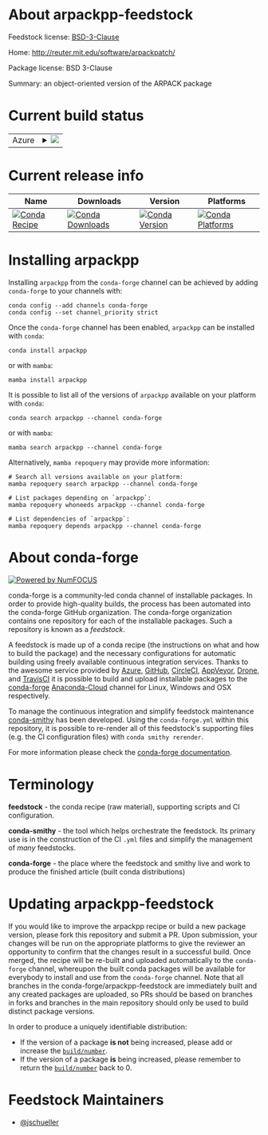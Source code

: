 About arpackpp-feedstock
========================

Feedstock license: [BSD-3-Clause](https://github.com/conda-forge/arpackpp-feedstock/blob/main/LICENSE.txt)

Home: http://reuter.mit.edu/software/arpackpatch/

Package license: BSD 3-Clause

Summary: an object-oriented version of the ARPACK package

Current build status
====================


<table>
    
  <tr>
    <td>Azure</td>
    <td>
      <details>
        <summary>
          <a href="https://dev.azure.com/conda-forge/feedstock-builds/_build/latest?definitionId=2706&branchName=main">
            <img src="https://dev.azure.com/conda-forge/feedstock-builds/_apis/build/status/arpackpp-feedstock?branchName=main">
          </a>
        </summary>
        <table>
          <thead><tr><th>Variant</th><th>Status</th></tr></thead>
          <tbody><tr>
              <td>linux_64</td>
              <td>
                <a href="https://dev.azure.com/conda-forge/feedstock-builds/_build/latest?definitionId=2706&branchName=main">
                  <img src="https://dev.azure.com/conda-forge/feedstock-builds/_apis/build/status/arpackpp-feedstock?branchName=main&jobName=linux&configuration=linux%20linux_64_" alt="variant">
                </a>
              </td>
            </tr><tr>
              <td>osx_64</td>
              <td>
                <a href="https://dev.azure.com/conda-forge/feedstock-builds/_build/latest?definitionId=2706&branchName=main">
                  <img src="https://dev.azure.com/conda-forge/feedstock-builds/_apis/build/status/arpackpp-feedstock?branchName=main&jobName=osx&configuration=osx%20osx_64_" alt="variant">
                </a>
              </td>
            </tr>
          </tbody>
        </table>
      </details>
    </td>
  </tr>
</table>

Current release info
====================

| Name | Downloads | Version | Platforms |
| --- | --- | --- | --- |
| [![Conda Recipe](https://img.shields.io/badge/recipe-arpackpp-green.svg)](https://anaconda.org/conda-forge/arpackpp) | [![Conda Downloads](https://img.shields.io/conda/dn/conda-forge/arpackpp.svg)](https://anaconda.org/conda-forge/arpackpp) | [![Conda Version](https://img.shields.io/conda/vn/conda-forge/arpackpp.svg)](https://anaconda.org/conda-forge/arpackpp) | [![Conda Platforms](https://img.shields.io/conda/pn/conda-forge/arpackpp.svg)](https://anaconda.org/conda-forge/arpackpp) |

Installing arpackpp
===================

Installing `arpackpp` from the `conda-forge` channel can be achieved by adding `conda-forge` to your channels with:

```
conda config --add channels conda-forge
conda config --set channel_priority strict
```

Once the `conda-forge` channel has been enabled, `arpackpp` can be installed with `conda`:

```
conda install arpackpp
```

or with `mamba`:

```
mamba install arpackpp
```

It is possible to list all of the versions of `arpackpp` available on your platform with `conda`:

```
conda search arpackpp --channel conda-forge
```

or with `mamba`:

```
mamba search arpackpp --channel conda-forge
```

Alternatively, `mamba repoquery` may provide more information:

```
# Search all versions available on your platform:
mamba repoquery search arpackpp --channel conda-forge

# List packages depending on `arpackpp`:
mamba repoquery whoneeds arpackpp --channel conda-forge

# List dependencies of `arpackpp`:
mamba repoquery depends arpackpp --channel conda-forge
```


About conda-forge
=================

[![Powered by
NumFOCUS](https://img.shields.io/badge/powered%20by-NumFOCUS-orange.svg?style=flat&colorA=E1523D&colorB=007D8A)](https://numfocus.org)

conda-forge is a community-led conda channel of installable packages.
In order to provide high-quality builds, the process has been automated into the
conda-forge GitHub organization. The conda-forge organization contains one repository
for each of the installable packages. Such a repository is known as a *feedstock*.

A feedstock is made up of a conda recipe (the instructions on what and how to build
the package) and the necessary configurations for automatic building using freely
available continuous integration services. Thanks to the awesome service provided by
[Azure](https://azure.microsoft.com/en-us/services/devops/), [GitHub](https://github.com/),
[CircleCI](https://circleci.com/), [AppVeyor](https://www.appveyor.com/),
[Drone](https://cloud.drone.io/welcome), and [TravisCI](https://travis-ci.com/)
it is possible to build and upload installable packages to the
[conda-forge](https://anaconda.org/conda-forge) [Anaconda-Cloud](https://anaconda.org/)
channel for Linux, Windows and OSX respectively.

To manage the continuous integration and simplify feedstock maintenance
[conda-smithy](https://github.com/conda-forge/conda-smithy) has been developed.
Using the ``conda-forge.yml`` within this repository, it is possible to re-render all of
this feedstock's supporting files (e.g. the CI configuration files) with ``conda smithy rerender``.

For more information please check the [conda-forge documentation](https://conda-forge.org/docs/).

Terminology
===========

**feedstock** - the conda recipe (raw material), supporting scripts and CI configuration.

**conda-smithy** - the tool which helps orchestrate the feedstock.
                   Its primary use is in the construction of the CI ``.yml`` files
                   and simplify the management of *many* feedstocks.

**conda-forge** - the place where the feedstock and smithy live and work to
                  produce the finished article (built conda distributions)


Updating arpackpp-feedstock
===========================

If you would like to improve the arpackpp recipe or build a new
package version, please fork this repository and submit a PR. Upon submission,
your changes will be run on the appropriate platforms to give the reviewer an
opportunity to confirm that the changes result in a successful build. Once
merged, the recipe will be re-built and uploaded automatically to the
`conda-forge` channel, whereupon the built conda packages will be available for
everybody to install and use from the `conda-forge` channel.
Note that all branches in the conda-forge/arpackpp-feedstock are
immediately built and any created packages are uploaded, so PRs should be based
on branches in forks and branches in the main repository should only be used to
build distinct package versions.

In order to produce a uniquely identifiable distribution:
 * If the version of a package **is not** being increased, please add or increase
   the [``build/number``](https://docs.conda.io/projects/conda-build/en/latest/resources/define-metadata.html#build-number-and-string).
 * If the version of a package **is** being increased, please remember to return
   the [``build/number``](https://docs.conda.io/projects/conda-build/en/latest/resources/define-metadata.html#build-number-and-string)
   back to 0.

Feedstock Maintainers
=====================

* [@jschueller](https://github.com/jschueller/)

